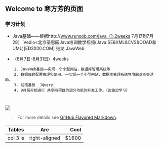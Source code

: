## Welcome to 寒方芳的页面


### 学习计划
- Java基础——根据http://www.runoob.com/java（1-2weeks 7月17到7月28）
	Vedio<北京圣思园Java培训教学视频(Java.SE&XML&CVS&OOAD和UML)[ED2000.COM]
	张龙 JavaWeb
	
- （8月7日-8月31日）4weeks

```
	1. JavaWeb基础——实现一个小型网站，数据库管理系统等
	2. 数据库的配置管理和使用。——实现一个小型网站，数据库管理系统等增删改查等活动。
	3. 前段基础 _JQuery_
	4. 9月份开始进行 共享网项目的部分功能的开发工作。（边做边学习）



```
![](http://www.freepngimg.com/download/tropical_fish/3-2-fish-png-2.png)
> For more details see [GitHub Flavored Markdown](https://guides.github.com/features/mastering-markdown/).

| Tables        | Are           | Cool  |
| ------------- |:-------------:| -----:|
| col 3 is      | right-aligned | $1600 |
